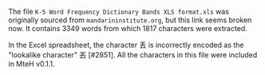 The file `K-5 Word Frequency Dictionary Bands XLS format.xls` was originally sourced from `mandarininstitute.org`, but this link seems broken now.  It contains 3349 words from which 1817 characters were extracted.

In the Excel spreadsheet, the character 丢 is incorrectly encoded as the "lookalike character" 丟 [#2851].  All the characters in this file were included in MteH v0.1.1.
